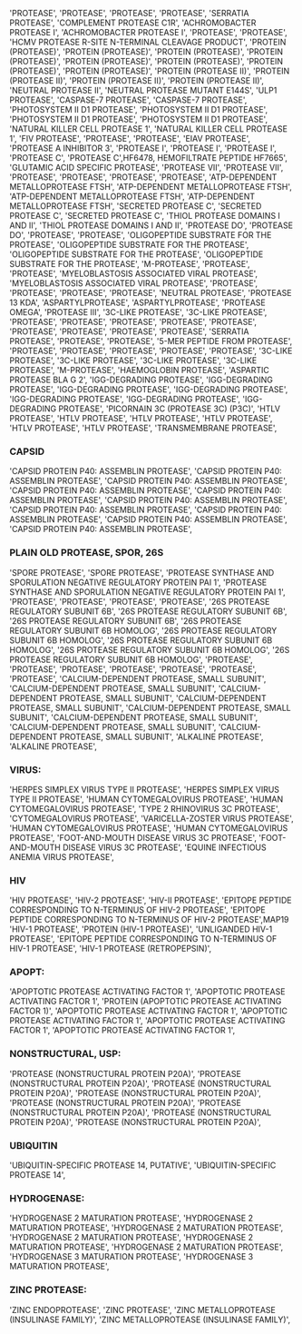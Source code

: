 'PROTEASE',
'PROTEASE',
'PROTEASE',
'PROTEASE',
'SERRATIA PROTEASE',
'COMPLEMENT PROTEASE C1R',
'ACHROMOBACTER PROTEASE I',
'ACHROMOBACTER PROTEASE I',
'PROTEASE',
'PROTEASE',
'HCMV PROTEASE R-SITE N-TERMINAL CLEAVAGE PRODUCT',
'PROTEIN (PROTEASE)',
'PROTEIN (PROTEASE)',
'PROTEIN (PROTEASE)',
'PROTEIN (PROTEASE)',
'PROTEIN (PROTEASE)',
'PROTEIN (PROTEASE)',
'PROTEIN (PROTEASE)',
'PROTEIN (PROTEASE)',
'PROTEIN (PROTEASE II)',
'PROTEIN (PROTEASE II)',
'PROTEIN (PROTEASE II)',
'PROTEIN (PROTEASE II)',
'NEUTRAL PROTEASE II',
'NEUTRAL PROTEASE MUTANT E144S',
'ULP1 PROTEASE',
'CASPASE-7 PROTEASE',
'CASPASE-7 PROTEASE',
'PHOTOSYSTEM II D1 PROTEASE',
'PHOTOSYSTEM II D1 PROTEASE',
'PHOTOSYSTEM II D1 PROTEASE',
'PHOTOSYSTEM II D1 PROTEASE',
'NATURAL KILLER CELL PROTEASE 1',
'NATURAL KILLER CELL PROTEASE 1',
'FIV PROTEASE',
'PROTEASE',
'PROTEASE',
'EIAV PROTEASE',
'PROTEASE A INHIBITOR 3',
'PROTEASE I',
'PROTEASE I',
'PROTEASE I',
'PROTEASE C',
'PROTEASE C',HF6478, HEMOFILTRATE PEPTIDE HF7665',
'GLUTAMIC ACID SPECIFIC PROTEASE',
'PROTEASE VII',
'PROTEASE VII',
'PROTEASE',
'PROTEASE',
'PROTEASE',
'PROTEASE',
'ATP-DEPENDENT METALLOPROTEASE FTSH',
'ATP-DEPENDENT METALLOPROTEASE FTSH',
'ATP-DEPENDENT METALLOPROTEASE FTSH',
'ATP-DEPENDENT METALLOPROTEASE FTSH',
'SECRETED PROTEASE C',
'SECRETED PROTEASE C',
'SECRETED PROTEASE C',
'THIOL PROTEASE DOMAINS I AND II',
'THIOL PROTEASE DOMAINS I AND II',
'PROTEASE DO',
'PROTEASE DO',
'PROTEASE',
'PROTEASE',
'OLIGOPEPTIDE SUBSTRATE FOR THE PROTEASE',
'OLIGOPEPTIDE SUBSTRATE FOR THE PROTEASE',
'OLIGOPEPTIDE SUBSTRATE FOR THE PROTEASE',
'OLIGOPEPTIDE SUBSTRATE FOR THE PROTEASE',
'M-PROTEASE',
'PROTEASE',
'PROTEASE',
'MYELOBLASTOSIS ASSOCIATED VIRAL PROTEASE',
'MYELOBLASTOSIS ASSOCIATED VIRAL PROTEASE',
'PROTEASE',
'PROTEASE',
'PROTEASE',
'PROTEASE',
'NEUTRAL PROTEASE',
'PROTEASE 13 KDA',
'ASPARTYLPROTEASE',
'ASPARTYLPROTEASE',
'PROTEASE OMEGA',
'PROTEASE III',
'3C-LIKE PROTEASE',
'3C-LIKE PROTEASE',
'PROTEASE',
'PROTEASE',
'PROTEASE',
'PROTEASE',
'PROTEASE',
'PROTEASE',
'PROTEASE',
'PROTEASE',
'PROTEASE',
'SERRATIA PROTEASE',
'PROTEASE',
'PROTEASE',
'5-MER PEPTIDE FROM PROTEASE',
'PROTEASE',
'PROTEASE',
'PROTEASE',
'PROTEASE',
'PROTEASE',
'3C-LIKE PROTEASE',
'3C-LIKE PROTEASE',
'3C-LIKE PROTEASE',
'3C-LIKE PROTEASE',
'M-PROTEASE',
'HAEMOGLOBIN PROTEASE',
'ASPARTIC PROTEASE BLA G 2',
'IGG-DEGRADING PROTEASE',
'IGG-DEGRADING PROTEASE',
'IGG-DEGRADING PROTEASE',
'IGG-DEGRADING PROTEASE',
'IGG-DEGRADING PROTEASE',
'IGG-DEGRADING PROTEASE',
'IGG-DEGRADING PROTEASE',
'PICORNAIN 3C (PROTEASE 3C) (P3C)',
'HTLV PROTEASE',
'HTLV PROTEASE',
'HTLV PROTEASE',
'HTLV PROTEASE',
'HTLV PROTEASE',
'HTLV PROTEASE',
'TRANSMEMBRANE PROTEASE',

### CAPSID

'CAPSID PROTEIN P40: ASSEMBLIN PROTEASE',
'CAPSID PROTEIN P40: ASSEMBLIN PROTEASE',
'CAPSID PROTEIN P40: ASSEMBLIN PROTEASE',
'CAPSID PROTEIN P40: ASSEMBLIN PROTEASE',
'CAPSID PROTEIN P40: ASSEMBLIN PROTEASE',
'CAPSID PROTEIN P40: ASSEMBLIN PROTEASE',
'CAPSID PROTEIN P40: ASSEMBLIN PROTEASE',
'CAPSID PROTEIN P40: ASSEMBLIN PROTEASE',
'CAPSID PROTEIN P40: ASSEMBLIN PROTEASE',
'CAPSID PROTEIN P40: ASSEMBLIN PROTEASE',

### PLAIN OLD PROTEASE, SPOR, 26S

'SPORE PROTEASE',
'SPORE PROTEASE',
'PROTEASE SYNTHASE AND SPORULATION NEGATIVE REGULATORY PROTEIN PAI 1',
'PROTEASE SYNTHASE AND SPORULATION NEGATIVE REGULATORY PROTEIN PAI 1',
'PROTEASE',
'PROTEASE',
'PROTEASE',
'PROTEASE',
'26S PROTEASE REGULATORY SUBUNIT 6B',
'26S PROTEASE REGULATORY SUBUNIT 6B',
'26S PROTEASE REGULATORY SUBUNIT 6B',
'26S PROTEASE REGULATORY SUBUNIT 6B HOMOLOG',
'26S PROTEASE REGULATORY SUBUNIT 6B HOMOLOG',
'26S PROTEASE REGULATORY SUBUNIT 6B HOMOLOG',
'26S PROTEASE REGULATORY SUBUNIT 6B HOMOLOG',
'26S PROTEASE REGULATORY SUBUNIT 6B HOMOLOG',
'PROTEASE',
'PROTEASE',
'PROTEASE',
'PROTEASE',
'PROTEASE',
'PROTEASE',
'PROTEASE',
'CALCIUM-DEPENDENT PROTEASE, SMALL SUBUNIT',
'CALCIUM-DEPENDENT PROTEASE, SMALL SUBUNIT',
'CALCIUM-DEPENDENT PROTEASE, SMALL SUBUNIT',
'CALCIUM-DEPENDENT PROTEASE, SMALL SUBUNIT',
'CALCIUM-DEPENDENT PROTEASE, SMALL SUBUNIT',
'CALCIUM-DEPENDENT PROTEASE, SMALL SUBUNIT',
'CALCIUM-DEPENDENT PROTEASE, SMALL SUBUNIT',
'CALCIUM-DEPENDENT PROTEASE, SMALL SUBUNIT',
'ALKALINE PROTEASE',
'ALKALINE PROTEASE',

### VIRUS:

'HERPES SIMPLEX VIRUS TYPE II PROTEASE',
'HERPES SIMPLEX VIRUS TYPE II PROTEASE',
'HUMAN CYTOMEGALOVIRUS PROTEASE',
'HUMAN CYTOMEGALOVIRUS PROTEASE',
'TYPE 2 RHINOVIRUS 3C PROTEASE',
'CYTOMEGALOVIRUS PROTEASE',
'VARICELLA-ZOSTER VIRUS PROTEASE',
'HUMAN CYTOMEGALOVIRUS PROTEASE',
'HUMAN CYTOMEGALOVIRUS PROTEASE',
'FOOT-AND-MOUTH DISEASE VIRUS 3C PROTEASE',
'FOOT-AND-MOUTH DISEASE VIRUS 3C PROTEASE',
'EQUINE INFECTIOUS ANEMIA VIRUS PROTEASE',

### HIV

'HIV PROTEASE',
'HIV-2 PROTEASE',
'HIV-II PROTEASE',
'EPITOPE PEPTIDE CORRESPONDING TO N-TERMINUS OF HIV-2 PROTEASE',
'EPITOPE PEPTIDE CORRESPONDING TO N-TERMINUS OF HIV-2 PROTEASE',MAP19
'HIV-1 PROTEASE',
'PROTEIN (HIV-1 PROTEASE)',
'UNLIGANDED HIV-1 PROTEASE',
'EPITOPE PEPTIDE CORRESPONDING TO N-TERMINUS OF HIV-1 PROTEASE',
'HIV-1 PROTEASE (RETROPEPSIN)',

### APOPT:

'APOPTOTIC PROTEASE ACTIVATING FACTOR 1',
'APOPTOTIC PROTEASE ACTIVATING FACTOR 1',
'PROTEIN (APOPTOTIC PROTEASE ACTIVATING FACTOR 1)',
'APOPTOTIC PROTEASE ACTIVATING FACTOR 1',
'APOPTOTIC PROTEASE ACTIVATING FACTOR 1',
'APOPTOTIC PROTEASE ACTIVATING FACTOR 1',
'APOPTOTIC PROTEASE ACTIVATING FACTOR 1',

### NONSTRUCTURAL, USP:

'PROTEASE (NONSTRUCTURAL PROTEIN P20A)',
'PROTEASE (NONSTRUCTURAL PROTEIN P20A)',
'PROTEASE (NONSTRUCTURAL PROTEIN P20A)',
'PROTEASE (NONSTRUCTURAL PROTEIN P20A)',
'PROTEASE (NONSTRUCTURAL PROTEIN P20A)',
'PROTEASE (NONSTRUCTURAL PROTEIN P20A)',
'PROTEASE (NONSTRUCTURAL PROTEIN P20A)',
'PROTEASE (NONSTRUCTURAL PROTEIN P20A)',

### UBIQUITIN

'UBIQUITIN-SPECIFIC PROTEASE 14, PUTATIVE',
'UBIQUITIN-SPECIFIC PROTEASE 14',

### HYDROGENASE:

'HYDROGENASE 2 MATURATION PROTEASE',
'HYDROGENASE 2 MATURATION PROTEASE',
'HYDROGENASE 2 MATURATION PROTEASE',
'HYDROGENASE 2 MATURATION PROTEASE',
'HYDROGENASE 2 MATURATION PROTEASE',
'HYDROGENASE 2 MATURATION PROTEASE',
'HYDROGENASE 3 MATURATION PROTEASE',
'HYDROGENASE 3 MATURATION PROTEASE',

### ZINC PROTEASE:

'ZINC ENDOPROTEASE',
'ZINC PROTEASE',
'ZINC METALLOPROTEASE (INSULINASE FAMILY)',
'ZINC METALLOPROTEASE (INSULINASE FAMILY)',
